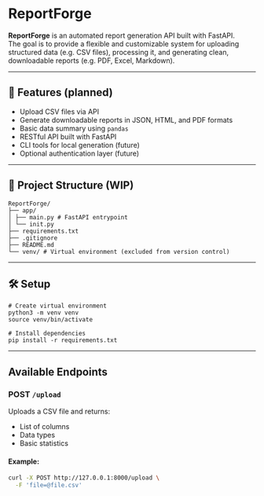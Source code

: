 # ReportForge

**ReportForge** is an automated report generation API built with FastAPI.  
The goal is to provide a flexible and customizable system for uploading structured data (e.g. CSV files), processing it, and generating clean, downloadable reports (e.g. PDF, Excel, Markdown).

---

## 🚀 Features (planned)

- Upload CSV files via API
- Generate downloadable reports in JSON, HTML, and PDF formats
- Basic data summary using `pandas`
- RESTful API built with FastAPI
- CLI tools for local generation (future)
- Optional authentication layer (future)

---

## 📁 Project Structure (WIP)
```
ReportForge/ 
├── app/ 
│ ├── main.py # FastAPI entrypoint 
│ └── init.py 
├── requirements.txt 
├── .gitignore 
├── README.md 
└── venv/ # Virtual environment (excluded from version control)
```
---

## 🛠 Setup

```
# Create virtual environment
python3 -m venv venv
source venv/bin/activate

# Install dependencies
pip install -r requirements.txt
```
---
## Available Endpoints

### POST `/upload`

Uploads a CSV file and returns:

- List of columns  
- Data types  
- Basic statistics

#### Example:

```bash
curl -X POST http://127.0.0.1:8000/upload \
  -F 'file=@file.csv'
